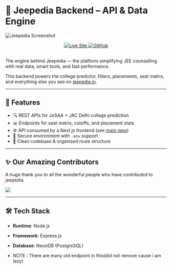 # 🔧 Jeepedia Backend – API & Data Engine

![Jeepedia Screenshot](https://res.cloudinary.com/dqvwf3z2c/image/upload/v1750175473/147_1x_shots_so_olffux.png)
<br>

<div align="center">

  <a href="https://jeepedia.in">
    <img src="https://img.shields.io/badge/Live%20Demo-jeepedia.in-blue?style=flat-square" alt="Live Site" />
  </a>
  <a href="https://github.com/J2J-App">
    <img src="https://img.shields.io/badge/GitHub-J2J--App-%23121011?style=flat-square&logo=github" alt="GitHub" />
  </a>

</div>

<br>

The engine behind Jeepedia — the platform simplifying JEE counselling with real data, smart tools, and fast performance.

This backend powers the college predictor, filters, placements, seat matrix, and everything else you see on [jeepedia.in](https://jeepedia.in).

---

## 🚀 Features

- 🔍 REST APIs for JoSAA + JAC Delhi college prediction
- 📊 Endpoints for seat matrix, cutoffs, and placement stats
- ⚙️ API consumed by a Next.js frontend (see [main repo](https://github.com/J2J-App/frontend))
- 🔐 Secure environment with `.env` support
- 🧼 Clean codebase & organized route structure

---

## ✨ Our Amazing Contributors

A huge thank you to all the wonderful people who have contributed to jeepedia

<a href="https://github.com/J2J-App/backend/graphs/contributors">
  <img src="https://contrib.rocks/image?repo=J2J-App/backend" />
</a>

---

## 🛠️ Tech Stack

- **Runtime**: Node.js  
- **Framework**: Express.js  
- **Database**: NeonDB (PostgreSQL)

- NOTE : There are many old endpoint in this(did not remove cause i am lazy)
